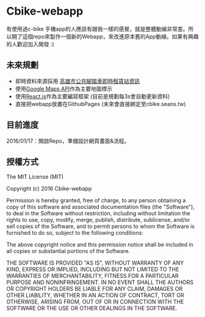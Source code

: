 # Cbike-webapp

有使用過c-bike 手機app的人應該有跟我一樣的感覺，就是整體動線非常差。所以開了這個repo來製作一個新的Webapp，來改進原本舊的App動線。如果有興趣的人歡迎加入開發 :)

## 未來規劃
- 即時資料來源採用 [高雄市公共腳踏車即時租賃站資訊](http://data.kaohsiung.gov.tw/Opendata/DetailList.aspx?CaseNo1=AH&CaseNo2=6&Lang=C)
- 使用[Google Maps API](https://developers.google.com/maps/?hl=zh-tw)作為主要地圖標示
- 使用[React.js](https://facebook.github.io/react/)作為主要編寫框架 (目前是規劃每3s會自動更新資料)
- 直接把webapp放置在GithubPages (未來會直接綁定至cbike.seans.tw)

## 目前進度

2016/01/17：開啟Repo，準備設計網頁畫面&流程。

## 授權方式

The MIT License (MIT)

Copyright (c) 2016 Cbike-webapp

Permission is hereby granted, free of charge, to any person obtaining a copy
of this software and associated documentation files (the "Software"), to deal
in the Software without restriction, including without limitation the rights
to use, copy, modify, merge, publish, distribute, sublicense, and/or sell
copies of the Software, and to permit persons to whom the Software is
furnished to do so, subject to the following conditions:

The above copyright notice and this permission notice shall be included in all
copies or substantial portions of the Software.

THE SOFTWARE IS PROVIDED "AS IS", WITHOUT WARRANTY OF ANY KIND, EXPRESS OR
IMPLIED, INCLUDING BUT NOT LIMITED TO THE WARRANTIES OF MERCHANTABILITY,
FITNESS FOR A PARTICULAR PURPOSE AND NONINFRINGEMENT. IN NO EVENT SHALL THE
AUTHORS OR COPYRIGHT HOLDERS BE LIABLE FOR ANY CLAIM, DAMAGES OR OTHER
LIABILITY, WHETHER IN AN ACTION OF CONTRACT, TORT OR OTHERWISE, ARISING FROM,
OUT OF OR IN CONNECTION WITH THE SOFTWARE OR THE USE OR OTHER DEALINGS IN THE
SOFTWARE.
